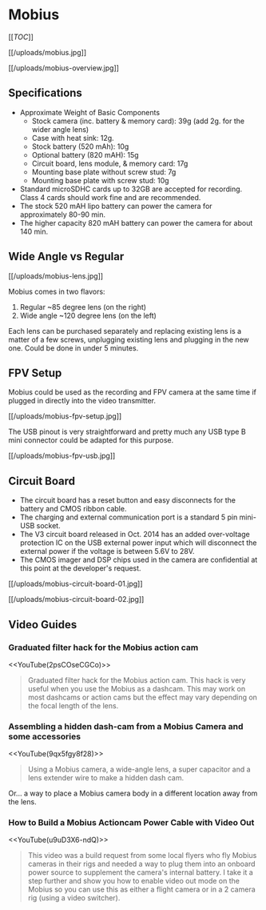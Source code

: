 # Mobius

[[_TOC_]]

[[/uploads/mobius.jpg]]

[[/uploads/mobius-overview.jpg]]

## Specifications

* Approximate Weight of Basic Components
  * Stock camera (inc. battery & memory card): 39g (add 2g. for the wider angle lens)
  * Case with heat sink: 12g.
  * Stock battery (520 mAh): 10g
  * Optional battery (820 mAH): 15g
  * Circuit board, lens module, & memory card: 17g
  * Mounting base plate without screw stud: 7g
  * Mounting base plate with screw stud: 10g
* Standard microSDHC cards up to 32GB are accepted for recording. Class 4 cards should work fine and are recommended. 
* The stock 520 mAH lipo battery can power the camera for approximately 80-90 min. 
* The higher capacity 820 mAH battery can power the camera for about 140 min.

## Wide Angle vs Regular

[[/uploads/mobius-lens.jpg]] 

Mobius comes in two flavors:

1. Regular ~85 degree lens (on the right)
2. Wide angle ~120 degree lens (on the left)

Each lens can be purchased separately and replacing existing lens is a matter of a few screws, unplugging existing lens and plugging in the new one. Could be done in under 5 minutes.

## FPV Setup

Mobius could be used as the recording and FPV camera at the same time if plugged in directly into the video transmitter.

[[/uploads/mobius-fpv-setup.jpg]] 

The USB pinout is very straightforward and pretty much any USB type B mini connector could be adapted for this purpose.

[[/uploads/mobius-fpv-usb.jpg]]

## Circuit Board

* The circuit board has a reset button and easy disconnects for the battery and CMOS ribbon cable.
* The charging and external communication port is a standard 5 pin mini-USB socket. 
* The V3 circuit board released in Oct. 2014 has an added over-voltage protection IC on the USB external power input which will disconnect the external power if the voltage is between 5.6V to 28V. 
* The CMOS imager and DSP chips used in the camera are confidential at this point at the developer's request. 

[[/uploads/mobius-circuit-board-01.jpg]]

[[/uploads/mobius-circuit-board-02.jpg]]

## Video Guides

### Graduated filter hack for the Mobius action cam

<<YouTube(2psCOseCGCo)>>

> Graduated filter hack for the Mobius action cam. This hack is very useful when you use the Mobius as a dashcam. This may work on most dashcams or action cams but the effect may vary depending on the focal length of the lens.

### Assembling a hidden dash-cam from a Mobius Camera and some accessories

<<YouTube(9qx5fgy8f28)>>

> Using a Mobius camera, a wide-angle lens, a super capacitor and a lens extender wire to make a hidden dash cam.

Or... a way to place a Mobius camera body in a different location away from the lens.

### How to Build a Mobius Actioncam Power Cable with Video Out

<<YouTube(u9uD3X6-ndQ)>>

> This video was a build request from some local flyers who fly Mobius cameras in their rigs and needed a way to plug them into an onboard power source to supplement the camera's internal battery. I take it a step further and show you how to enable video out mode on the Mobius so you can use this as either a flight camera or in a 2 camera rig (using a video switcher).